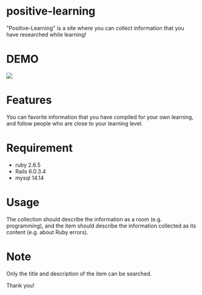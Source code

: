 # positive-learning
 
"Positive-Learning" is a site where you can collect information that you have researched while learning!
 
# DEMO
 
![](https://media.giphy.com/media/LFOPfvuDj44TEzsLum/giphy.gif)
 

# Features
 
 You can favorite information that you have compiled for your own learning, and follow people who are close to your learning level.

# Requirement
 
* ruby 2.6.5
* Rails 6.0.3.4
* mysql 14.14

# Usage
 
The collection should describe the information as a room (e.g. programming), and the item should describe the information collected as its content (e.g. about Ruby errors).
 
# Note
 
Only the title and description of the item can be searched.
 


 Thank you!